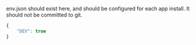 env.json should exist here, and should be configured for each app install. It should not
be committed to git.

```javascript
{
	"DEV": true
}
```